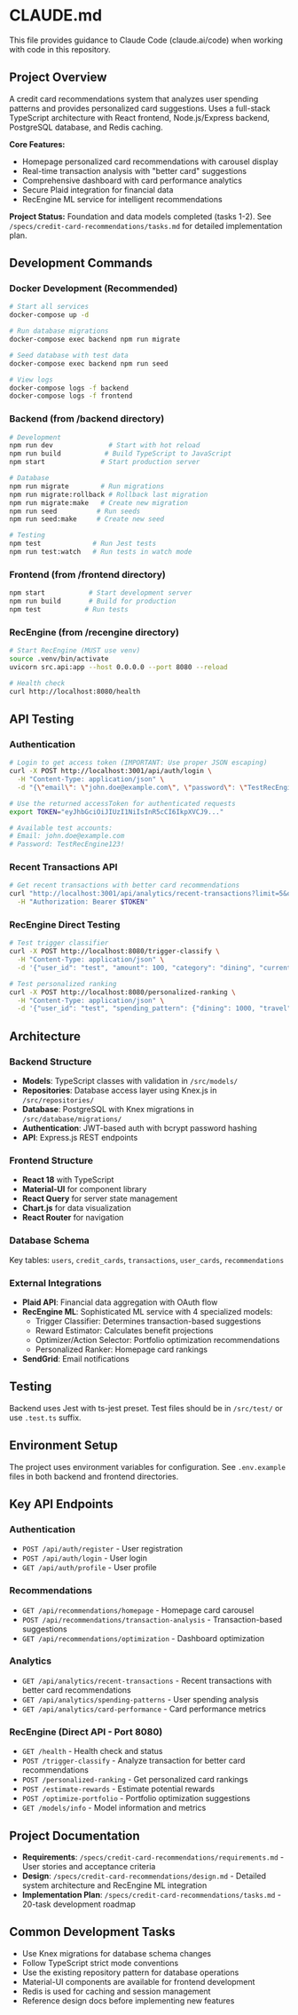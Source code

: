 # CLAUDE.md

This file provides guidance to Claude Code (claude.ai/code) when working with code in this repository.

## Project Overview

A credit card recommendations system that analyzes user spending patterns and provides personalized card suggestions. Uses a full-stack TypeScript architecture with React frontend, Node.js/Express backend, PostgreSQL database, and Redis caching.

**Core Features:**

- Homepage personalized card recommendations with carousel display
- Real-time transaction analysis with "better card" suggestions
- Comprehensive dashboard with card performance analytics
- Secure Plaid integration for financial data
- RecEngine ML service for intelligent recommendations

**Project Status:** Foundation and data models completed (tasks 1-2). See `/specs/credit-card-recommendations/tasks.md` for detailed implementation plan.

## Development Commands

### Docker Development (Recommended)

```bash
# Start all services
docker-compose up -d

# Run database migrations
docker-compose exec backend npm run migrate

# Seed database with test data
docker-compose exec backend npm run seed

# View logs
docker-compose logs -f backend
docker-compose logs -f frontend
```

### Backend (from /backend directory)

```bash
# Development
npm run dev              # Start with hot reload
npm run build           # Build TypeScript to JavaScript
npm start              # Start production server

# Database
npm run migrate        # Run migrations
npm run migrate:rollback # Rollback last migration
npm run migrate:make   # Create new migration
npm run seed          # Run seeds
npm run seed:make     # Create new seed

# Testing
npm test             # Run Jest tests
npm run test:watch   # Run tests in watch mode
```

### Frontend (from /frontend directory)

```bash
npm start           # Start development server
npm run build       # Build for production
npm test           # Run tests
```

### RecEngine (from /recengine directory)

```bash
# Start RecEngine (MUST use venv)
source .venv/bin/activate
uvicorn src.api:app --host 0.0.0.0 --port 8080 --reload

# Health check
curl http://localhost:8080/health
```

## API Testing

### Authentication

```bash
# Login to get access token (IMPORTANT: Use proper JSON escaping)
curl -X POST http://localhost:3001/api/auth/login \
  -H "Content-Type: application/json" \
  -d "{\"email\": \"john.doe@example.com\", \"password\": \"TestRecEngine123!\", \"rememberMe\": false}"

# Use the returned accessToken for authenticated requests
export TOKEN="eyJhbGciOiJIUzI1NiIsInR5cCI6IkpXVCJ9..."

# Available test accounts:
# Email: john.doe@example.com
# Password: TestRecEngine123!
```

### Recent Transactions API

```bash
# Get recent transactions with better card recommendations
curl "http://localhost:3001/api/analytics/recent-transactions?limit=5&offset=0" \
  -H "Authorization: Bearer $TOKEN"
```

### RecEngine Direct Testing

```bash
# Test trigger classifier
curl -X POST http://localhost:8080/trigger-classify \
  -H "Content-Type: application/json" \
  -d '{"user_id": "test", "amount": 100, "category": "dining", "current_card_id": "citi_double_cash_card"}'

# Test personalized ranking
curl -X POST http://localhost:8080/personalized-ranking \
  -H "Content-Type: application/json" \
  -d '{"user_id": "test", "spending_pattern": {"dining": 1000, "travel": 500}}'
```

## Architecture

### Backend Structure

- **Models**: TypeScript classes with validation in `/src/models/`
- **Repositories**: Database access layer using Knex.js in `/src/repositories/`
- **Database**: PostgreSQL with Knex migrations in `/src/database/migrations/`
- **Authentication**: JWT-based auth with bcrypt password hashing
- **API**: Express.js REST endpoints

### Frontend Structure

- **React 18** with TypeScript
- **Material-UI** for component library
- **React Query** for server state management
- **Chart.js** for data visualization
- **React Router** for navigation

### Database Schema

Key tables: `users`, `credit_cards`, `transactions`, `user_cards`, `recommendations`

### External Integrations

- **Plaid API**: Financial data aggregation with OAuth flow
- **RecEngine ML**: Sophisticated ML service with 4 specialized models:
  - Trigger Classifier: Determines transaction-based suggestions
  - Reward Estimator: Calculates benefit projections
  - Optimizer/Action Selector: Portfolio optimization recommendations
  - Personalized Ranker: Homepage card rankings
- **SendGrid**: Email notifications

## Testing

Backend uses Jest with ts-jest preset. Test files should be in `/src/test/` or use `.test.ts` suffix.

## Environment Setup

The project uses environment variables for configuration. See `.env.example` files in both backend and frontend directories.

## Key API Endpoints

### Authentication

- `POST /api/auth/register` - User registration
- `POST /api/auth/login` - User login
- `GET /api/auth/profile` - User profile

### Recommendations

- `GET /api/recommendations/homepage` - Homepage card carousel
- `POST /api/recommendations/transaction-analysis` - Transaction-based suggestions
- `GET /api/recommendations/optimization` - Dashboard optimization

### Analytics

- `GET /api/analytics/recent-transactions` - Recent transactions with better card recommendations
- `GET /api/analytics/spending-patterns` - User spending analysis
- `GET /api/analytics/card-performance` - Card performance metrics

### RecEngine (Direct API - Port 8080)

- `GET /health` - Health check and status
- `POST /trigger-classify` - Analyze transaction for better card recommendations
- `POST /personalized-ranking` - Get personalized card rankings
- `POST /estimate-rewards` - Estimate potential rewards
- `POST /optimize-portfolio` - Portfolio optimization suggestions
- `GET /models/info` - Model information and metrics

## Project Documentation

- **Requirements**: `/specs/credit-card-recommendations/requirements.md` - User stories and acceptance criteria
- **Design**: `/specs/credit-card-recommendations/design.md` - Detailed system architecture and RecEngine ML integration
- **Implementation Plan**: `/specs/credit-card-recommendations/tasks.md` - 20-task development roadmap

## Common Development Tasks

- Use Knex migrations for database schema changes
- Follow TypeScript strict mode conventions
- Use the existing repository pattern for database operations
- Material-UI components are available for frontend development
- Redis is used for caching and session management
- Reference design docs before implementing new features
